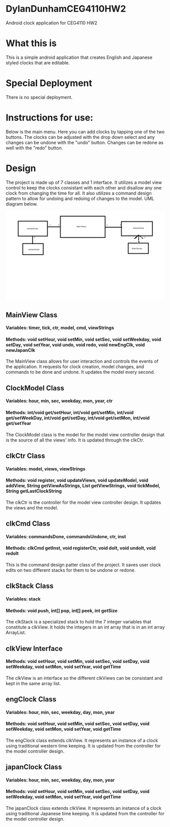 # DylanDunhamCEG4110HW2
Android clock application for CEG4110 HW2
# What this is
This is a simple android application that creates English and Japanese styled clocks that are editable.

# Special Deployment
There is no special deployment.

# Instructions for use:
Below is the main menu. Here you can add clocks by tapping one of the two buttons. The clocks can be adjusted with the drop down select and any changes can be undone with the "undo" button. Changes can be redone as well with the "redo" button.

# Design
The project is made up of 7 classes and 1 interface. It utilizes a model view control to keep the clocks consistant with each other and disallow any one clock from changing the time for all. It also utilizes a command design pattern to allow for undoing and redoing of changes to the model. UML diagram below.

![alt text](https://github.com/dylbo-baggins/DylanDunhamCEG4110HW1/blob/master/SimpleDesignScheme.png)


## MainView Class
#### Variables: timer, tick, ctr, model, cmd, viewStrings
#### Methods: void setHour, void setMin, void setSec, void setWeekday, void setDay, void setYear, void undo, void redo, void newEngClk, void newJapanClk
The MainView class allows for user interaction and controls the events of the application. It requests for clock creation, model changes, and commands to be done and undone. It updates the model every second.
## ClockModel Class
#### Variables: hour, min, sec, weekday, mon, year, ctr
#### Methods: int/void get/setHour, int/void get/setMin, int/void get/setWeekDay, int/void get/setDay, int/void get/setMon, int/void get/setYear
The ClockModel class is the model for the model view controller design that is the source of all the views' info. It is updated through the clkCtr.

## clkCtr Class
#### Variables: model, views, viewStrings
#### Methods: void register, void updateViews, void updateModel, void addView, String getViewAsStrings, List getViewStrings, void tickModel, String getLastClockString
The clkCtr is the controller for the model view controller design. It updates the views and the model.

## clkCmd Class
#### Variables: commandsDone, commandsUndone, ctr, inst
#### Methods: clkCmd getInst, void registerCtr, void doIt, void undoIt, void redoIt
This is the command design patter class of the project. It saves user clock edits on two different stacks for them to be undone or redone. 

## clkStack Class
#### Variables: stack
#### Methods: void push, int[] pop, int[] peek, int getSize
The clkStack is a specialized stack to hold the 7 integer variables that constitute a clkView. It holds the integers in an int array that is in an int array ArrayList.

## clkView Interface
#### Methods: void setHour, void setMin, void setSec, void setDay, void setWeekday, void setMon, void setYear, void getTime
The clkView is an interface so the different clkViews can be consistant and kept in the same array list.

## engClock Class
#### Variables: hour, min, sec, weekday, day, mon, year
#### Methods: void setHour, void setMin, void setSec, void setDay, void setWeekday, void setMon, void setYear, void getTime
The engClock class extends clkView. It represents an instance of a clock using traditional western time keeping. It is updated from the controller for the model controller design.

## japanClock Class
#### Variables: hour, min, sec, weekday, day, mon, year
#### Methods: void setHour, void setMin, void setSec, void setDay, void setWeekday, void setMon, void setYear, void getTime
The japanClock class extends clkView. It represents an instance of a clock using traditional Japanese time keeping. It is updated from the controller for the model controller design.
